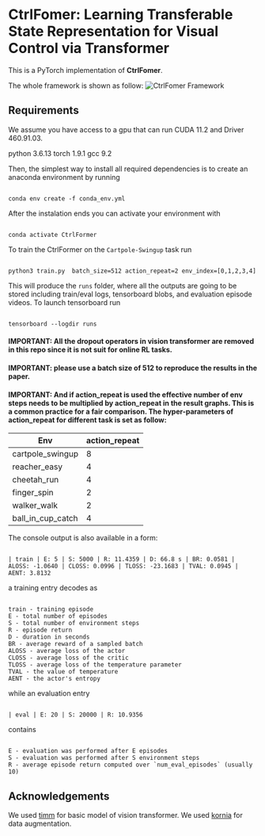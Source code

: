 # CtrlFomer: Learning Transferable State Representation for Visual Control via Transformer

This is a PyTorch implementation of **CtrlFomer**.

The whole framework is shown as follow:
![CtrlFomer Framework](pngs/framework.png)

## Requirements

We assume you have access to a gpu that can run CUDA 11.2 and Driver 460.91.03.

python 3.6.13
torch  1.9.1
gcc    9.2

Then, the simplest way to install all required dependencies is to create an anaconda environment by running


```

conda env create -f conda_env.yml

```

After the instalation ends you can activate your environment with
```

conda activate CtrlFormer

```



To train the CtrlFormer on the `Cartpole-Swingup` task run
```

python3 train.py  batch_size=512 action_repeat=2 env_index=[0,1,2,3,4]

```


This will produce the `runs` folder, where all the outputs are going to be stored including train/eval logs, tensorboard blobs, and evaluation episode videos. To launch tensorboard run
```

tensorboard --logdir runs

```

#### IMPORTANT: All the dropout operators in vision transformer are removed in this repo since it is not suit for online RL tasks. 

#### IMPORTANT: please use a batch size of 512 to reproduce the results in the paper.

#### IMPORTANT: And if action_repeat is used the effective number of env steps needs to be multiplied by action_repeat in the result graphs. This is a common practice for a fair comparison. The hyper-parameters of action_repeat for different task is set as follow:
|  Env   | action_repeat  |
|  ----  | ----  |
| cartpole_swingup  | 8 |
| reacher_easy  | 4 |
| cheetah_run  | 4 |
| finger_spin  | 2 |
| walker_walk  | 2 |
| ball_in_cup_catch  | 4 |


The console output is also available in a form:
```

| train | E: 5 | S: 5000 | R: 11.4359 | D: 66.8 s | BR: 0.0581 | ALOSS: -1.0640 | CLOSS: 0.0996 | TLOSS: -23.1683 | TVAL: 0.0945 | AENT: 3.8132

```
a training entry decodes as
```

train - training episode
E - total number of episodes
S - total number of environment steps
R - episode return
D - duration in seconds
BR - average reward of a sampled batch
ALOSS - average loss of the actor
CLOSS - average loss of the critic
TLOSS - average loss of the temperature parameter
TVAL - the value of temperature
AENT - the actor's entropy

```
while an evaluation entry
```

| eval | E: 20 | S: 20000 | R: 10.9356

```
contains
```

E - evaluation was performed after E episodes
S - evaluation was performed after S environment steps
R - average episode return computed over `num_eval_episodes` (usually 10)

```


## Acknowledgements
We used [timm](https://github.com/rwightman/pytorch-image-models) for basic model of vision transformer.
We used [kornia](https://github.com/kornia/kornia) for data augmentation.
